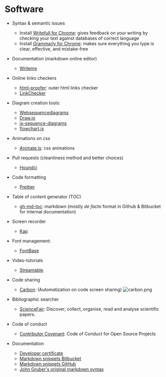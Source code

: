 # Software

* Syntax & semantic issues
	 - Install [Writefull for Chrome](https://chrome.google.com/webstore/detail/writefull/aolaabonkiegkggfdgjjehchjmjfanng/related): gives feedback on your writing by checking your text against databases of correct language
	 - Install [Grammarly for Chrome](https://chrome.google.com/webstore/detail/grammarly-for-chrome/kbfnbcaeplbcioakkpcpgfkobkghlhen): makes sure everything you type is clear, effective, and mistake-free
* Documentation (markdown online editor)
	 - [Writeme](http://writeme.mattstow.com/)
* Online links checkers
	 - [html-proofer](https://github.com/gjtorikian/html-proofer): outer html links checker 
	 - [LinkChecker](https://www.deadlinkchecker.com/)
* Diagram creation tools:
     - [Websequencediagrams](https://www.websequencediagrams.com/)
	 - [Draw.io](https://www.draw.io/)
	 - [js-sequence-diagrams](https://bramp.github.io/js-sequence-diagrams/)
	 - [flowchart.js](http://flowchart.js.org/)
* Animations on css
	 - [Animate.js](https://github.com/juliangarnier/anime/): css animations
* Pull requests (cleanliness method and better choices)
	 - [Houndci](https://houndci.com/)
* Code formatting
	 - [Prettier](https://prettier.io)
* Table of content generator (TOC)
	 - [gh-md-toc](https://github.com/ekalinin/github-markdown-toc): markdown (mostly _de facto_ format in Github & Bitbucket for internal documentation)
* Screen recorder
	 - [Kap](https://getkap.co/)
* Font management:
     - [FontBase](https://fontba.se/)
* Video-tutorials
	 - [Streamable](https://streamable.com/)
* Code sharing
	 - [Carbon](https://carbon.now.sh/): (Automatization on code screen sharing)
	 ![carbon.png](https://bitbucket.org/repo/ekyaeEE/images/1017584571-carbon.png)
* Bibliographic searcher
     - [ScienceFair](http://sciencefair-app.com): Discover, collect, organise, read and analyse scientific papers.
* Code of conduct
	 - [Contributor Covenant](https://www.contributor-covenant.org/): Code of Conduct for Open Source Projects

* Documentation
     - [Developer certificate](https://developercertificate.org/)
	 - [Markdown snippets Bitbucket](https://bitbucket.org/tutorials/markdowndemo)
	 - [Markdown snippets GitHub](https://guides.github.com/features/mastering-markdown/)
	 - [John Gruber's original markdown syntax](https://daringfireball.net/projects/markdown/syntax.text)